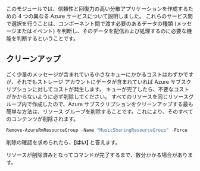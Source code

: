 このモジュールでは、信頼性と回復力の高い分散アプリケーションを作成するための 4 つの異なる Azure サービスについて説明しました。 これらのサービス間で選択を行うことは、コンポーネント間で渡す必要のあるデータの種類 (メッセージまたはイベント) を判断し、そのデータを配信および処理するのに必要な機能を判断するということです。

## <a name="clean-up"></a>クリーンアップ

ごく少量のメッセージが含まれている小さなキューにかかるコストはわずかですが、それでもストレージ アカウントにデータが含まれていれば Azure サブスクリプションに対してコストが発生します。 キューが完了したら、不要なコストがかからないように必ず削除してください。 すべてのリソースを同じリソースグループ内で作成したので、Azure サブスクリプションをクリーンアップする最も簡単な方法は、リソース グループを削除することです。これにより、そのすべてのコンテンツが削除されます。

```powershell
Remove-AzureRmResourceGroup -Name "MusicSharingResourceGroup" -Force
```

削除の確認を求められたら、**[はい]** と答えます。

リソースが削除済みとなってコマンドが完了するまで、数分かかる場合があります。